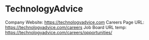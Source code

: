 # TechnologyAdvice

Company Website: https://technologyadvice.com
Careers Page URL: https://technologyadvice.com/careers
Job Board URL temp: https://technologyadvice.com/careers/opportunities/